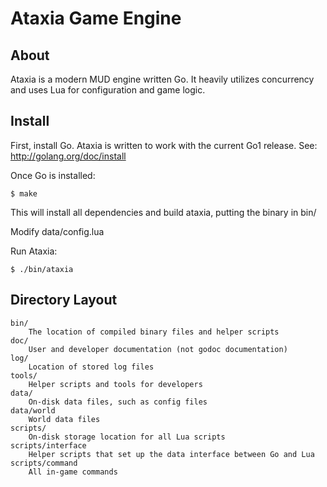 # Ataxia Game Engine #

## About ##

Ataxia is a modern MUD engine written Go. It heavily utilizes concurrency and uses Lua for configuration and game logic.

## Install ##

First, install Go. Ataxia is written to work with the current Go1 release. See: http://golang.org/doc/install

Once Go is installed:

    $ make

This will install all dependencies and build ataxia, putting the binary in bin/

Modify data/config.lua

Run Ataxia:

    $ ./bin/ataxia

## Directory Layout ##

    bin/
        The location of compiled binary files and helper scripts
    doc/
        User and developer documentation (not godoc documentation)
    log/
        Location of stored log files
    tools/
        Helper scripts and tools for developers
    data/
        On-disk data files, such as config files
    data/world
        World data files
    scripts/
        On-disk storage location for all Lua scripts
    scripts/interface
        Helper scripts that set up the data interface between Go and Lua
    scripts/command
        All in-game commands

